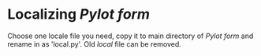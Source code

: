 # Localizing _Pylot form_

Choose one locale file you need, copy it to main directory of _Pylot form_ and rename in as 'local.py'.
Old _local_ file can be removed.
